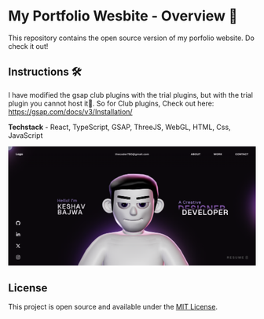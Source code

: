# My Portfolio Wesbite - Overview 🚀

This repository contains the open source version of my porfolio website.
Do check it out!

## Instructions 🛠️

I have modified the gsap club plugins with the trial plugins, but with the trial plugin you cannot host it🔴. So for Club plugins, Check out here: https://gsap.com/docs/v3/Installation/

**Techstack** - React, TypeScript, GSAP, ThreeJS, WebGL, HTML, Css, JavaScript

![Protfolio-Preview](./screenshot/screenshot.png)

## License

This project is open source and available under the [MIT License](LICENSE).
